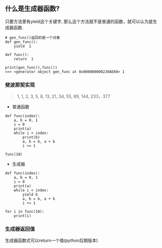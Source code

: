 ## 什么是生成器函数?
只要方法里有yield这个关键字, 那么这个方法就不是普通的函数，就可以认为是生成器函数.
```
# gen_func()返回的是一个对象
def gen_func():
    yield  1

def func():
    return  1

print(gen_func(),func())  
>>> <generator object gen_func at 0x000000000220AE60> 1
```

### 斐波那契实现
> 1, 1, 2, 3, 5, 8, 13, 21, 34, 55, 89, 144, 233，377

- 普通函数
```
def func(index):
    a, b = 0, 1
    i = 0
    print(a)
    while i < index:
        print(b)
        a, b = b, a + b
        i += 1

func(10)
```
- 生成器
```
def func(index):
    a, b = 0, 1
    i = 0
    print(a)
    while i < index:
        yield b
        a, b = b, a + b
        i += 1

for i in func(10):
    print(i)
```

### 生成器返回值
生成器函数式可以return一个值(python后期版本)















